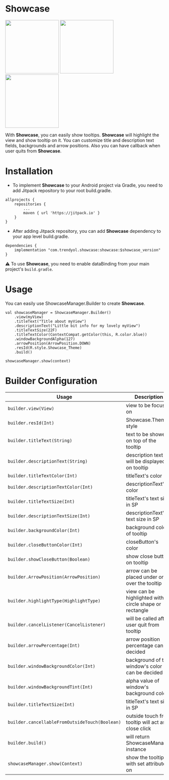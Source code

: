 
# Showcase
<img src="https://raw.githubusercontent.com/bilgehankalkan/showcase/master/screenshots/1.png" width="170"/>	<img src="https://raw.githubusercontent.com/bilgehankalkan/showcase/master/screenshots/2.png" width="170"/>	<img src="https://raw.githubusercontent.com/bilgehankalkan/showcase/master/screenshots/3.png" width="170"/>

With **Showcase**, you can easily show tooltips. **Showcase** will highlight the view and show tooltip on it. You can customize title and description text fields, backgrounds and arrow positions. Also you can have callback when user quits from **Showcase**.

# Installation
 - To implement **Showcase** to your Android project via Gradle, you need to add Jitpack repository to your root build.gradle.
```
allprojects {
    repositories {
        ...
        maven { url 'https://jitpack.io' }
    }
}
```
 - After adding Jitpack repository, you can add **Showcase** dependency to your app level build.gradle.
```
dependencies {
    implementation "com.trendyol.showcase:showcase:$showcase_version"
}
```
:warning: To use **Showcase**, you need to enable dataBinding from your main project's `build.gradle`.

# Usage
You can easily use ShowcaseManager.Builder to create **Showcase**.
```
val showcaseManager = ShowcaseManager.Builder()  
    .view(myView)  
    .titleText("Title about myView")  
    .descriptionText("Little bit info for my lovely myView")  
    .titleTextSize(22F)  
    .titleTextColor(ContextCompat.getColor(this, R.color.blue)) 
    .windowBackgroundAlpha(127)  
    .arrowPosition(ArrowPosition.DOWN)
    .resId(R.style.Showcase_Theme)
    .build()  
  
showcaseManager.show(context)
```

# Builder Configuration
| Usage         | Description | Optional | Default Value | StyleRes |
| ------------- |-------------| ------------- |------------- |------------- | 
| `builder.view(View)` | view to be focused on | no | null | no |
| `builder.resId(Int)` | Showcase.Theme style | yes | null | yes |
| `builder.titleText(String)` | text to be showed on top of the tooltip | yes | "" | no |
| `builder.descriptionText(String)` | description text will be displayed on tooltip | yes | "" | no |
| `builder.titleTextColor(Int)` | titleText's color | yes | Color.BLACK | yes |
| `builder.descriptionTextColor(Int)` | descriptionText's color | yes | Color.BLACK | yes |
| `builder.titleTextSize(Int)` | titleText's text size in SP | yes | 18 SP | no |
| `builder.descriptionTextSize(Int)` | descriptionText's text size in SP | yes | 14 SP | no |
| `builder.backgroundColor(Int)` | background color of tooltip | yes | Color.WHITE | yes |
| `builder.closeButtonColor(Int)` | closeButton's color | yes | Color.BLACK | yes |
| `builder.showCloseButton(Boolean)` | show close button on tooltip | yes | true | yes |
| `builder.ArrowPosition(ArrowPosition)` | arrow can be placed under or over the tooltip | yes | ArrowPosition.AUTO | no |
| `builder.highlightType(HighlightType)` | view can be highlighted with a circle shape or rectangle | yes | HighlightType.RECTANGLE | no |
| `builder.cancelListener(CancelListener)` | will be called after user quit from tooltip | yes | null | no |
| `builder.arrowPercentage(Int)` | arrow position percentage can be decided | yes | null | no |
| `builder.windowBackgroundColor(Int)` | background of the window's color can be decided | yes | Color.BLACK |  yes |
| `builder.windowBackgroundTint(Int)` | alpha value of window's background color | yes | 204 | no |
| `builder.titleTextSize(Int)` | titleText's text size in SP | yes | 18 | no |
| `builder.cancellableFromOutsideTouch(Boolean)` | outside touch from tooltip will act as close click | yes | no | yes |
| `builder.build()` | will return ShowcaseManager instance | no |  |
| `showcaseManager.show(Context)` | show the tooltip with set attributes on  | no |
